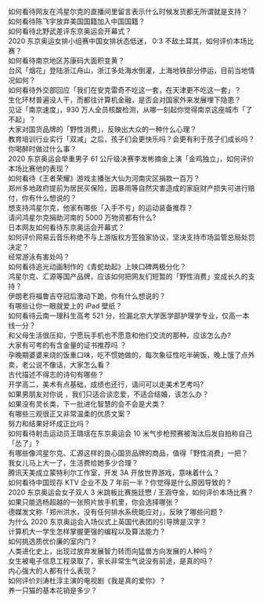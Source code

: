 如何看待网友在鸿星尔克的直播间里留言表示什么时候发货都无所谓就是支持？  
如何看待陈飞宇放弃美国国籍加入中国国籍？  
如何看待北野武差评东京奥运会开幕式？  
2020 东京奥运女排小组赛中国女排状态低迷， 0:3 不敌土耳其，如何评价本场比赛？  
如何看待南京地区苏康码大面积变黄？  
台风「烟花」登陆浙江舟山，浙江多处海水倒灌，上海地铁部分停运，目前当地情况如何？  
如何看待外交部回应「我们在安克雷奇不吃这一套，在天津更不吃这一套」？  
生化环材普遍没人干，而都往计算机金融，是否会对国家外来发展埋下隐患？  
见证「南京速度」，930 万人全员核酸检测，从哪一刻起你觉得南京这座城市「了不起」？  
大家对国货品牌的「野性消费」，反映出大众的一种什么心理？  
教育培训行业实行「双减」之后，孩子们会更快乐吗？会更有利于孩子们成长吗？  
你喝醉时做过什么事？  
2020 东京奥运会举重男子 61 公斤级决赛李发彬摘金上演「金鸡独立」，如何评价本场比赛他的表现？  
如何看待《王者荣耀》游戏主播张大仙为河南灾区捐款一百万？  
郑州多地政府提前为居民买保险，因暴雨等自然灾害造成的家庭财产损失可进行赔付，你有什么想说的？  
想支持鸿星尔克，他家有哪些「入手不亏」的运动装备推荐？  
请问鸿星尔克捐助河南的 5000 万物资都有什么?  
日本网友如何看待东京奥运会开幕式？  
如何评价网易云音乐称绝不与上游版权方签独家协议，坚决支持市场监管总局处罚决定？  
经常游泳有害处吗？  
如何看待追光动画制作的《青蛇劫起》上映口碑两极分化？  
鸿星尔克、汇源等国产品牌，应该如何把网友们短暂的「野性消费」变成长久的支持？  
伊朗老将福鲁吉夺冠后激动下跪，你有什么想说的？  
有哪些让你一眼就爱上的 iPad 壁纸？  
如何看待云南一理科生高考 521 分，捡漏北京大学医学部护理学专业，仅高一本线一分？  
和父母生活很压抑，宁愿玩手机也不愿意和他们交流的那种，应该怎么办?  
大家有可考的有含金量的证书推荐吗 ？  
孕晚期婆婆来烧的饭重口味，吃不惯她做的，每次象征性吃半碗饭，晚上饿了点外卖，老公说不像话，大家怎么看？  
古代描述不得志的诗句有哪些？  
开学高二，美术有点基础，成绩也还行，请问可以走美术艺考吗?  
如果男朋友对你说 ，我们只适合谈恋爱，不适合结婚，该怎么办？  
如果没有灵长类，下一批进化智慧的会不会是犬类？  
有哪些三观很正又非常温柔的优质文案？  
努力和结果好坏成正比吗？  
如何看待射击运动员王璐瑶在东京奥运会 10 米气步枪预赛被淘汰后发自拍称自己「怂了」?  
有哪些像鸿星尔克、汇源这样的良心国货品牌的商品，值得「野性消费」一把？  
我女儿马上大一了，生活费给她多少合理？  
腾讯天美成立蒙特利尔工作室，开发 3A 开放世界游戏，意味着什么？  
如何看待中国现存 KTV 企业不及 7 年前一半？你觉得是什么原因导致的？  
2020 东京奥运会女子双人 3 米跳板比赛施廷懋 / 王涵夺金，如何评价本场比赛？  
如果只能选杨超越的一张照片放手机里，你会选择哪张？  
德媒发文称「郑州洪水，没有任何排水系统能应对」，反映了哪些问题？  
为什么 2020 东京奥运会入场仪式上英国代表团的引导牌是汉字？  
计算机大一学生怎样掌握更强的编程以及算法能力？  
如何挑选质优价廉的室内门？  
人类进化史上，出现过放弃发展智力转而向猛兽方向发展的人种吗？  
女生被电子信息工程录取了，家长非常生气说没有前途，是真的吗？  
内心强大的人都有什么表现？  
如何评价刘涛杜淳主演的电视剧《我是真的爱你》？  
养一只猫的基本花销是多少？  
